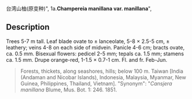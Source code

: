 台湾山柚(原变种)",
1a.**Champereia manillana var. manillana**",

## Description
Trees 5-7 m tall. Leaf blade ovate to ± lanceolate, 5-8 × 2.5-5 cm, ± leathery; veins 4-8 on each side of midvein. Panicle 4-6 cm; bracts ovate, ca. 0.5 mm. Bisexual flowers: pedicel 2-5 mm; tepals ca. 1.5 mm; stamens ca. 1.5 mm. Drupe orange-red, 1-1.5 × 0.7-1 cm. Fl. and fr. Feb-Jun.

> Forests, thickets, along seashores, hills; below 100 m. Taiwan [India (Andaman and Nicobar Islands), Indonesia, Malaysia, Myanmar, New Guinea, Philippines, Thailand, Vietnam].
  "Synonym": "*Cansjera* *manillana* Blume, Mus. Bot. 1: 246. 1851.

